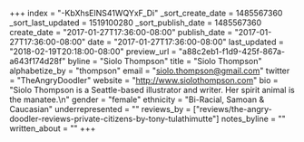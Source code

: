 +++
index = "-KbXhsElNS41WQYxF_Di"
_sort_create_date = 1485567360
_sort_last_updated = 1519100280
_sort_publish_date = 1485567360
create_date = "2017-01-27T17:36:00-08:00"
publish_date = "2017-01-27T17:36:00-08:00"
date = "2017-01-27T17:36:00-08:00"
last_updated = "2018-02-19T20:18:00-08:00"
preview_url = "a88c2eb1-f1d9-425f-867a-a643f174d28f"
byline = "Siolo Thompson"
title = "Siolo Thompson"
alphabetize_by = "thompson"
email = "siolo.thompson@gmail.com"
twitter = "TheAngryDoodler"
website = "http://www.siolothompson.com"
bio = "Siolo Thompson is a Seattle-based illustrator and writer. Her spirit animal is the manatee.\n"
gender = "female"
ethnicity = "Bi-Racial, Samoan & Caucasian"
underrepresented = ""
reviews_by = ["reviews/the-angry-doodler-reviews-private-citizens-by-tony-tulathimutte"]
notes_byline = ""
written_about = ""
+++

